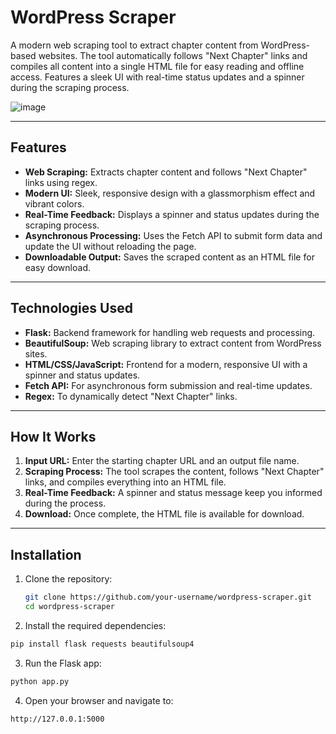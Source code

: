 # WordPress Scraper

A modern web scraping tool to extract chapter content from WordPress-based websites. The tool automatically follows "Next Chapter" links and compiles all content into a single HTML file for easy reading and offline access. Features a sleek UI with real-time status updates and a spinner during the scraping process.

![image](https://github.com/user-attachments/assets/1ed8638e-a1b2-4243-a970-c76ebfb65e78)

---

## Features

- **Web Scraping:** Extracts chapter content and follows "Next Chapter" links using regex.
- **Modern UI:** Sleek, responsive design with a glassmorphism effect and vibrant colors.
- **Real-Time Feedback:** Displays a spinner and status updates during the scraping process.
- **Asynchronous Processing:** Uses the Fetch API to submit form data and update the UI without reloading the page.
- **Downloadable Output:** Saves the scraped content as an HTML file for easy download.

---

## Technologies Used

- **Flask:** Backend framework for handling web requests and processing.
- **BeautifulSoup:** Web scraping library to extract content from WordPress sites.
- **HTML/CSS/JavaScript:** Frontend for a modern, responsive UI with a spinner and status updates.
- **Fetch API:** For asynchronous form submission and real-time updates.
- **Regex:** To dynamically detect "Next Chapter" links.

---

## How It Works

1. **Input URL:** Enter the starting chapter URL and an output file name.
2. **Scraping Process:** The tool scrapes the content, follows "Next Chapter" links, and compiles everything into an HTML file.
3. **Real-Time Feedback:** A spinner and status message keep you informed during the process.
4. **Download:** Once complete, the HTML file is available for download.

---

## Installation

1. Clone the repository:
   ```bash
   git clone https://github.com/your-username/wordpress-scraper.git
   cd wordpress-scraper
   ```
2. Install the required dependencies:

```bash
pip install flask requests beautifulsoup4
```
3. Run the Flask app:

```bash
python app.py
```
4. Open your browser and navigate to:

```
http://127.0.0.1:5000
```
